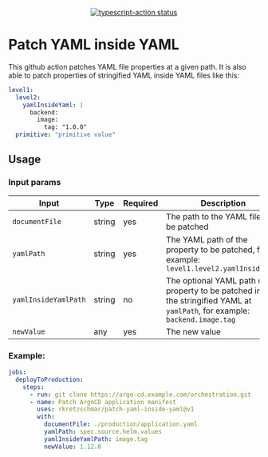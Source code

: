 <p align="center">
  <a href="https://github.com/actions/typescript-action/actions"><img alt="typescript-action status" src="https://github.com/actions/typescript-action/workflows/build-test/badge.svg"></a>
</p>

# Patch YAML inside YAML

This github action patches YAML file properties at a given path.
It is also able to patch properties of stringified YAML inside YAML files like this:

```YAML
level1:
  level2:
    yamlInsideYaml: |
      backend:
        image:
          tag: "1.0.0"
  primitive: "primitive value"
```

## Usage

### Input params

| Input                | Type   | Required | Description                                                                                                                      |
| -------------------- | ------ | -------- | -------------------------------------------------------------------------------------------------------------------------------- |
| `documentFile`       | string | yes      | The path to the YAML file to be patched                                                                                          |
| `yamlPath`           | string | yes      | The YAML path of the property to be patched, for example: `level1.level2.yamlInsideYaml`                                         |
| `yamlInsideYamlPath` | string | no       | The optional YAML path of the property to be patched inside the stringified YAML at `yamlPath`, for example: `backend.image.tag` |
| `newValue`           | any    | yes      | The new value                                                                                                                    |

### Example:

```yaml
jobs:
  deployToProduction:
    steps:
      - run: git clone https://argo-cd.example.com/orchestration.git
      - name: Patch ArgoCD application manifest
        uses: rkretzschmar/patch-yaml-inside-yaml@v1
        with:
          documentFile: ./production/application.yaml
          yamlPath: spec.source.helm.values
          yamlInsideYamlPath: image.tag
          newValue: 1.12.0
```
